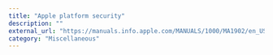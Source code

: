 ```yaml
---
title: "Apple platform security"
description: ""
external_url: "https://manuals.info.apple.com/MANUALS/1000/MA1902/en_US/apple-platform-security-guide.pdf"
category: "Miscellaneous"
---
```

